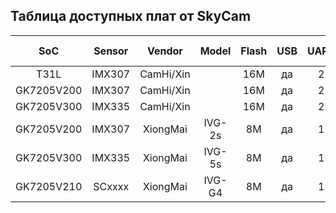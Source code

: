 
## Таблица доступных плат от SkyCam

| SoC        | Sensor | Vendor        | Model      | Flash | USB   | UART  | Ethernet | GPIO | USB WiFi/4G | OpenIPC | price |
|:----------:|:------:|:-------------:|:----------:|:-----:|:-----:|:-----:|:--------:|:----:|:------:|:-------:|:-------:|
| T31L       | IMX307 | CamHi/Xin     |            | 16M   | да    | 2     | да       |  6   | mt7601 |  готов  | 7$ |
| GK7205V200 | IMX307 | CamHi/Xin     |            | 16M   | да    | 2     | да       |  6   | mt7601 |  [готов](https://openipc.org/cameras/vendors/goke/socs/gk7205v200)  | 14.5$ |
| GK7205V300 | IMX335 | CamHi/Xin     |            | 16M   | да    | 2     | да       |  6   | mt7601 |  [готов](https://openipc.org/cameras/vendors/goke/socs/gk7205v300)  | 17.5$ |
| GK7205V200 | IMX307 | XiongMai      |  IVG-2s    | 8M    | да    | 1     | да       |  2   | нет    |  [готов](https://openipc.org/cameras/vendors/goke/socs/gk7205v200)  | 10.5$ |
| GK7205V300 | IMX335 | XiongMai      |  IVG-5s    | 8M    | да    | 1     | да       |  2   | нет    |  [готов](https://openipc.org/cameras/vendors/goke/socs/gk7205v300)  | 15.5$ |
| GK7205V210 | SCxxxx | XiongMai      |  IVG-G4    | 8M    | да    | 1     | да       |  2   | нет    |  готов  | 7$ |

